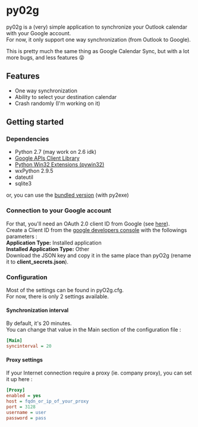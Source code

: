 # py02g #

py02g is a (very) simple application to synchronize your Outlook calendar with your Google account.  
For now, it only support one way synchronization (from Outlook to Google).

This is pretty much the same thing as Google Calendar Sync, but with a lot more bugs, and less features :stuck_out_tongue_closed_eyes:

## Features ##
- One way synchronization
- Ability to select your destination calendar
- Crash randomly (I'm working on it)

## Getting started ##

### Dependencies ###
- Python 2.7 (may work on 2.6 idk)
- [Google APIs Client Library](https://developers.google.com/api-client-library/python/start/installation)
- [Python Win32 Extensions (pywin32)](http://sourceforge.net/projects/pywin32/)
- wxPython 2.9.5
- dateutil
- sqlite3

or, you can use the [bundled version](https://github.com/darknao/pyO2g/releases/latest) (with py2exe) 

### Connection to your Google account ###
For that, you'll need an OAuth 2.0 client ID from Google (see [here](https://developers.google.com/console/help/new/#generatingoauth2)).  
Create a Client ID from the [google developers console](https://console.developers.google.com) with the followings parameters :  
**Application Type:** Installed application  
**Installed Application Type:** Other  
Download the JSON key and copy it in the same place than pyO2g (rename it to **client_secrets.json**).

### Configuration ###
Most of the settings can be found in pyO2g.cfg.  
For now, there is only 2 settings available.

#### Synchronization interval ###
By default, it's 20 minutes.  
You can change that value in the Main section of the configuration file :
```INI
[Main]
syncinterval = 20
```

#### Proxy settings ####
If your Internet connection require a proxy (ie. company proxy), you can set it up here :
```INI
[Proxy]
enabled = yes
host = fqdn_or_ip_of_your_proxy
port = 3128
username = user
password = pass
```

